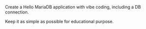 Create a Hello MariaDB application with vibe coding, including a DB connection.

Keep it as simple as possible for educational purpose.